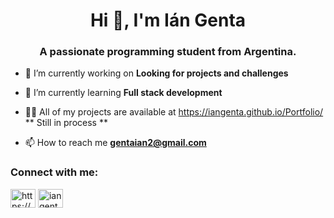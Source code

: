<h1 align="center">Hi 👋, I'm Ián Genta</h1>
<h3 align="center">A passionate programming student from Argentina.</h3>

- 🔭 I’m currently working on **Looking for projects and challenges**

- 🌱 I’m currently learning **Full stack development**

- 👨‍💻 All of my projects are available at https://iangenta.github.io/Portfolio/  ** Still in process
 **

- 📫 How to reach me **gentaian2@gmail.com**

<h3 align="left">Connect with me:</h3>
<p align="left">
<a href="https://www.linkedin.com/in/ian-leonel-genta//" target="blank"><img align="center" src="https://raw.githubusercontent.com/rahuldkjain/github-profile-readme-generator/master/src/images/icons/Social/linked-in-alt.svg" alt="https://www.linkedin.com/in/i%c3%a1n-leonel-genta-443954211/" height="30" width="40" /></a>
<a href="https://instagram.com/iangenta" target="blank"><img align="center" src="https://raw.githubusercontent.com/rahuldkjain/github-profile-readme-generator/master/src/images/icons/Social/instagram.svg" alt="iangenta" height="30" width="40" /></a>
</p>


